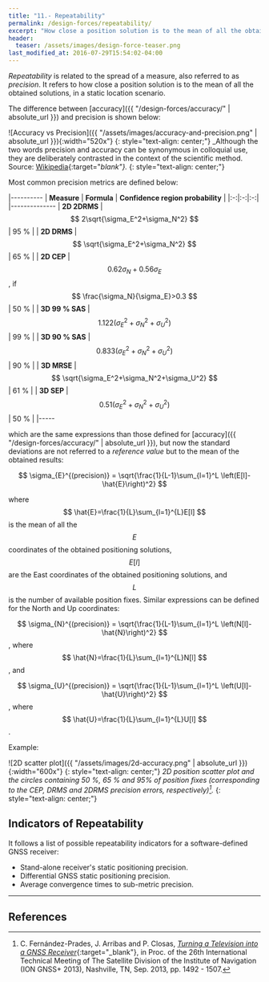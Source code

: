 ```yaml
---
title: "11.- Repeatability"
permalink: /design-forces/repeatability/
excerpt: "How close a position solution is to the mean of all the obtained solutions. It is related to the spread of a measure, also referred to as precision."
header:
  teaser: /assets/images/design-force-teaser.png
last_modified_at: 2016-07-29T15:54:02-04:00
---
```


_Repeatability_ is related to the spread of a measure, also referred to as _precision_. It refers to how close a position solution is to the mean of all the obtained solutions, in a static location scenario.

The difference between [accuracy]({{ "/design-forces/accuracy/" | absolute_url }}) and precision is shown below:

![Accuracy vs Precision]({{ "/assets/images/accuracy-and-precision.png" | absolute_url }}){:width="520x"}
{: style="text-align: center;"}
_Although the two words precision and accuracy can be synonymous in colloquial use, they are deliberately contrasted in the context of the scientific method. Source: [Wikipedia](https://en.wikipedia.org/wiki/Accuracy_and_precision){:target="_blank"}._
{: style="text-align: center;"}


Most common precision metrics are defined below:

 |----------
 |  **Measure**  |  **Formula** | **Confidence region probability** |
 |:-:|:-:|:-:|    
 |--------------
 |  **2D 2DRMS** | $$ 2\sqrt{\sigma_E^2+\sigma_N^2} $$ | 95 % |
 |  **2D DRMS**  | $$ \sqrt{\sigma_E^2+\sigma_N^2} $$  | 65 % |
 |  **2D CEP**   | $$ 0.62\sigma_N+0.56\sigma_E $$, if $$ \frac{\sigma_N}{\sigma_E}>0.3 $$ | 50 % |
 |  **3D 99 % SAS** | $$ 1.122 \left(\sigma_E^2+\sigma_N^2+\sigma_U^2\right) $$ | 99 % |
 |  **3D 90 % SAS** | $$ 0.833 \left(\sigma_E^2+\sigma_N^2+\sigma_U^2\right) $$ | 90 % |
 |  **3D MRSE**  | $$ \sqrt{\sigma_E^2+\sigma_N^2+\sigma_U^2} $$ | 61 % |
 |  **3D SEP**   | $$ 0.51 \left(\sigma_E^2+\sigma_N^2+\sigma_U^2\right) $$ | 50 % |
 |-----

which are the same expressions than those defined for [accuracy]({{ "/design-forces/accuracy/" | absolute_url }}), but now the standard deviations are not referred to a _reference value_ but to the mean of the obtained results:

$$ \sigma_{E}^{(precision)} = \sqrt{\frac{1}{L-1}\sum_{l=1}^L \left(E[l]- \hat{E}\right)^2} $$

where $$ \hat{E}=\frac{1}{L}\sum_{l=1}^{L}E[l] $$ is the mean of all the $$ E $$ coordinates of the obtained positioning solutions, $$ E[l] $$ are the East coordinates of the obtained positioning solutions, and $$ L $$ is the number of available position fixes. Similar expressions can be defined for the North and Up coordinates:

$$ \sigma_{N}^{(precision)} = \sqrt{\frac{1}{L-1}\sum_{l=1}^L \left(N[l]- \hat{N}\right)^2} $$, where $$ \hat{N}=\frac{1}{L}\sum_{l=1}^{L}N[l] $$, and

$$ \sigma_{U}^{(precision)} = \sqrt{\frac{1}{L-1}\sum_{l=1}^L \left(U[l]- \hat{U}\right)^2} $$, where $$ \hat{U}=\frac{1}{L}\sum_{l=1}^{L}U[l] $$.

Example:

![2D scatter plot]({{ "/assets/images/2d-accuracy.png" | absolute_url }}){:width="600x"}
{: style="text-align: center;"}
_2D position scatter plot and the circles containing 50 %, 65 % and 95% of position fixes (corresponding to the CEP, DRMS and 2DRMS precision errors, respectively)[^Fernandez13]._
{: style="text-align: center;"}


## Indicators of Repeatability

It follows a list of possible repeatability indicators for a software-defined GNSS receiver:

* Stand-alone receiver's static positioning precision.
* Differential GNSS static positioning precision.
* Average convergence times to sub-metric precision.



----


## References

[^Fernandez13]: C. Fern&aacute;ndez-Prades, J. Arribas and P. Closas, [_Turning a Television into a GNSS Receiver_](http://www.cttc.es/wp-content/uploads/2013/09/Turning_TV_into_GNSS_Rx1.pdf){:target="_blank"}, in Proc. of the 26th International Technical Meeting of The Satellite Division of the Institute of Navigation (ION GNSS+ 2013), Nashville, TN, Sep. 2013, pp. 1492 - 1507.
